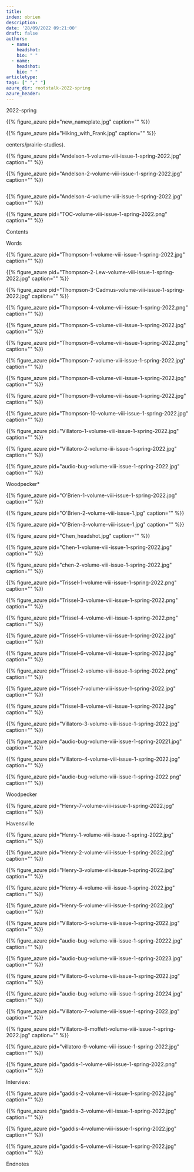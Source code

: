 ```yaml
---
title: 
index: obrien
description: 
date: '28/09/2022 09:21:00'
draft: false 
authors: 
  - name: 
    headshot: 
    bio: " "
  - name: 
    headshot: 
    bio: " "
articletype: 
tags: [" "," "] 
azure_dir: rootstalk-2022-spring
azure_header: 
---
```










2022-spring



















{{% figure_azure pid="new_nameplate.jpg" caption="" %}}
















{{% figure_azure pid="Hiking_with_Frank.jpg" caption="" %}}










































































































centers/prairie-studies).



















{{% figure_azure pid="Andelson-1-volume-viii-issue-1-spring-2022.jpg" caption="" %}}












































































































{{% figure_azure pid="Andelson-2-volume-viii-issue-1-spring-2022.jpg" caption="" %}}
















![]()

















{{% figure_azure pid="Andelson-4-volume-viii-issue-1-spring-2022.jpg" caption="" %}}
















{{% figure_azure pid="TOC-volume-viii-issue-1-spring-2022.png" caption="" %}}






Contents





























































































































































































































































































































































































Words



























































































































































































































































































































































{{% figure_azure pid="Thompson-1-volume-viii-issue-1-spring-2022.jpg" caption="" %}}
















































































































































































































{{% figure_azure pid="Thompson-2-Lew-volume-viii-issue-1-spring-2022.jpg" caption="" %}}
















{{% figure_azure pid="Thompson-3-Cadmus-volume-viii-issue-1-spring-2022.jpg" caption="" %}}
























{{% figure_azure pid="Thompson-4-volume-viii-issue-1-spring-2022.png" caption="" %}}








{{% figure_azure pid="Thompson-5-volume-viii-issue-1-spring-2022.jpg" caption="" %}}
















{{% figure_azure pid="Thompson-6-volume-viii-issue-1-spring-2022.png" caption="" %}}
















{{% figure_azure pid="Thompson-7-volume-viii-issue-1-spring-2022.jpg" caption="" %}}
























{{% figure_azure pid="Thompson-8-volume-viii-issue-1-spring-2022.jpg" caption="" %}}








{{% figure_azure pid="Thompson-9-volume-viii-issue-1-spring-2022.jpg" caption="" %}}








{{% figure_azure pid="Thompson-10-volume-viii-issue-1-spring-2022.jpg" caption="" %}}
























{{% figure_azure pid="Villatoro-1-volume-viii-issue-1-spring-2022.jpg" caption="" %}}




















































































{{% figure_azure pid="Villatoro-2-volume-iii-issue-1-spring-2022.jpg" caption="" %}}














{{% figure_azure pid="audio-bug-volume-viii-issue-1-spring-2022.jpg" caption="" %}}




















Woodpecker\*















































{{% figure_azure pid="O'Brien-1-volume-viii-issue-1-spring-2022.jpg" caption="" %}}










































































 







































































































































































































{{% figure_azure pid="O'Brien-2-volume-viii-issue-1.jpg" caption="" %}}








































{{% figure_azure pid="O'Brien-3-volume-viii-issue-1.jpg" caption="" %}}
























{{% figure_azure pid="Chen_headshot.jpg" caption="" %}}












































































































{{% figure_azure pid="Chen-1-volume-viii-issue-1-spring-2022.jpg" caption="" %}}








































{{% figure_azure pid="chen-2-volume-viii-issue-1-spring-2022.jpg" caption="" %}}




















































{{% figure_azure pid="Trissel-1-volume-viii-issue-1-spring-2022.png" caption="" %}}




























































































{{% figure_azure pid="Trissel-3-volume-viii-issue-1-spring-2022.png" caption="" %}}
















{{% figure_azure pid="Trissel-4-volume-viii-issue-1-spring-2022.png" caption="" %}}
















{{% figure_azure pid="Trissel-5-volume-viii-issue-1-spring-2022.jpg" caption="" %}}
























{{% figure_azure pid="Trissel-6-volume-viii-issue-1-spring-2022.jpg" caption="" %}}
























{{% figure_azure pid="Trissel-2-volume-viii-issue-1-spring-2022.png" caption="" %}}
















{{% figure_azure pid="Trissel-7-volume-viii-issue-1-spring-2022.jpg" caption="" %}}












































{{% figure_azure pid="Trissel-8-volume-viii-issue-1-spring-2022.jpg" caption="" %}}












































{{% figure_azure pid="Villatoro-3-volume-viii-issue-1-spring-2022.jpg" caption="" %}}














{{% figure_azure pid="audio-bug-volume-viii-issue-1-spring-20221.jpg" caption="" %}}














































{{% figure_azure pid="Villatoro-4-volume-viii-issue-1-spring-2022.jpg" caption="" %}}














{{% figure_azure pid="audio-bug-volume-viii-issue-1-spring-2022.png" caption="" %}}




















 









Woodpecker















































{{% figure_azure pid="Henry-7-volume-viii-issue-1-spring-2022.jpg" caption="" %}}














Havensville















































































































































































































































{{% figure_azure pid="Henry-1-volume-viii-issue-1-spring-2022.jpg" caption="" %}}
















{{% figure_azure pid="Henry-2-volume-viii-issue-1-spring-2022.jpg" caption="" %}}
































































{{% figure_azure pid="Henry-3-volume-viii-issue-1-spring-2022.jpg" caption="" %}}








































{{% figure_azure pid="Henry-4-volume-viii-issue-1-spring-2022.jpg" caption="" %}}
















{{% figure_azure pid="Henry-5-volume-viii-issue-1-spring-2022.jpg" caption="" %}}








































































{{% figure_azure pid="Villatoro-5-volume-viii-issue-1-spring-2022.jpg" caption="" %}}














{{% figure_azure pid="audio-bug-volume-viii-issue-1-spring-20222.jpg" caption="" %}}
































































{{% figure_azure pid="audio-bug-volume-viii-issue-1-spring-20223.jpg" caption="" %}}














{{% figure_azure pid="Villatoro-6-volume-viii-issue-1-spring-2022.jpg" caption="" %}}














































{{% figure_azure pid="audio-bug-volume-viii-issue-1-spring-20224.jpg" caption="" %}}














{{% figure_azure pid="Villatoro-7-volume-viii-issue-1-spring-2022.jpg" caption="" %}}
























































{{% figure_azure pid="Villatoro-8-moffett-volume-viii-issue-1-spring-2022.jpg" caption="" %}}








{{% figure_azure pid="villatoro-9-volume-viii-issue-1-spring-2022.jpg" caption="" %}}
































{{% figure_azure pid="gaddis-1-volume-viii-issue-1-spring-2022.png" caption="" %}}






























Interview:

































































 

























































































 



















































{{% figure_azure pid="gaddis-2-volume-viii-issue-1-spring-2022.jpg" caption="" %}}
















{{% figure_azure pid="gaddis-3-volume-viii-issue-1-spring-2022.jpg" caption="" %}}








































{{% figure_azure pid="gaddis-4-volume-viii-issue-1-spring-2022.jpg" caption="" %}}
















{{% figure_azure pid="gaddis-5-volume-viii-issue-1-spring-2022.jpg" caption="" %}}














 





 









Endnotes


















































































